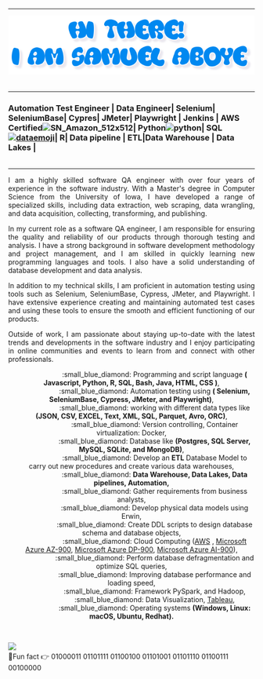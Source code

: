 ###### 
____________________________________________________________________________________________________________________________________________________________

<!-- <h1 align="center"> Hi there 👋</h1>
<h1 align="center"> I'm Samuel Aboye.</h1> -->



<img src="https://github.com/saboye/saboye/blob/main/assets/logo-trans-2.png"  alt=" Hi there!
I'm Samuel Aboye." />

###### 
____________________________________________________________________________________________________________________________________________________________
### Automation Test Engineer | Data Engineer| Selenium| SeleniumBase| Cypres| JMeter| Playwright | Jenkins | AWS Certified<img src="https://emoji.gg/assets/emoji/8053_SN_Amazon_512x512.png" width="16px" height="16px" alt="SN_Amazon_512x512"></a>| Python<img src="https://emoji.gg/assets/emoji/1887_python.png" width="14px" height="14px" alt="python"></a>| SQL<a href="https://emoji.gg/emoji/6648_dataemoji"><img src="https://emoji.gg/assets/emoji/6648_dataemoji.png" width="14px" height="14px" alt="dataemoji"></a>| R| Data pipeline | ETL|Data Warehouse | Data Lakes | 
###### 
____________________________________________________________________________________________________________________________________________________________
  
<p align="justify">
I am a highly skilled software QA engineer with over four years of experience in the software industry. With a Master's degree in Computer Science from the University of Iowa, I have developed a range of specialized skills, including data extraction, web scraping, data wrangling, and data acquisition, collecting, transforming, and publishing.<p>

<p align="justify">
In my current role as a software QA engineer, I am responsible for ensuring the quality and reliability of our products through thorough testing and analysis. I have a strong background in software development methodology and project management, and I am skilled in quickly learning new programming languages and tools. I also have a solid understanding of database development and data analysis.<p>

<p align="justify">
In addition to my technical skills, I am proficient in automation testing using tools such as Selenium, SeleniumBase, Cypress, JMeter, and Playwright. I have extensive experience creating and maintaining automated test cases and using these tools to ensure the smooth and efficient functioning of our products.<p>

<p align="justify">
Outside of work, I am passionate about staying up-to-date with the latest trends and developments in the software industry and I enjoy participating in online communities and events to learn from and connect with other professionals.<p>
  
  
<p style="text-align:center">
&nbsp;&nbsp;&nbsp;&nbsp;&nbsp;&nbsp;&nbsp;&nbsp;&nbsp;&nbsp;&nbsp;&nbsp;&nbsp;&nbsp;&nbsp;&nbsp;&nbsp;&nbsp;&nbsp;&nbsp;&nbsp;&nbsp;&nbsp;&nbsp;:small_blue_diamond:  Programming and script language <b>( Javascript, Python, R, SQL, Bash, Java, HTML, CSS )</b>,<br>
&nbsp;&nbsp;&nbsp;&nbsp;&nbsp;&nbsp;&nbsp;&nbsp;&nbsp;&nbsp;&nbsp;&nbsp;&nbsp;&nbsp;&nbsp;&nbsp;&nbsp;&nbsp;&nbsp;&nbsp;&nbsp;&nbsp;&nbsp;&nbsp;:small_blue_diamond:  Automation testing using  <b>( Selenium, SeleniumBase, Cypress, JMeter, and Playwright)</b>, <br>
&nbsp;&nbsp;&nbsp;&nbsp;&nbsp;&nbsp;&nbsp;&nbsp;&nbsp;&nbsp;&nbsp;&nbsp;&nbsp;&nbsp;&nbsp;&nbsp;&nbsp;&nbsp;&nbsp;&nbsp;&nbsp;&nbsp;&nbsp;&nbsp;:small_blue_diamond:  working with different data types like <b>(JSON, CSV, EXCEL, Text, XML, SQL, Parquet, Avro, ORC)</b>,<br>
&nbsp;&nbsp;&nbsp;&nbsp;&nbsp;&nbsp;&nbsp;&nbsp;&nbsp;&nbsp;&nbsp;&nbsp;&nbsp;&nbsp;&nbsp;&nbsp;&nbsp;&nbsp;&nbsp;&nbsp;&nbsp;&nbsp;&nbsp;&nbsp;:small_blue_diamond:  Version controlling, Container virtualization: Docker,<br>
&nbsp;&nbsp;&nbsp;&nbsp;&nbsp;&nbsp;&nbsp;&nbsp;&nbsp;&nbsp;&nbsp;&nbsp;&nbsp;&nbsp;&nbsp;&nbsp;&nbsp;&nbsp;&nbsp;&nbsp;&nbsp;&nbsp;&nbsp;&nbsp;:small_blue_diamond:  Database like <b>(Postgres, SQL Server, MySQL, SQLite, and MongoDB)</b>,<br>
&nbsp;&nbsp;&nbsp;&nbsp;&nbsp;&nbsp;&nbsp;&nbsp;&nbsp;&nbsp;&nbsp;&nbsp;&nbsp;&nbsp;&nbsp;&nbsp;&nbsp;&nbsp;&nbsp;&nbsp;&nbsp;&nbsp;&nbsp;&nbsp;:small_blue_diamond:  Develop an <b>ETL</b> Database Model to carry out new procedures and create various data warehouses,<br>
&nbsp;&nbsp;&nbsp;&nbsp;&nbsp;&nbsp;&nbsp;&nbsp;&nbsp;&nbsp;&nbsp;&nbsp;&nbsp;&nbsp;&nbsp;&nbsp;&nbsp;&nbsp;&nbsp;&nbsp;&nbsp;&nbsp;&nbsp;&nbsp;:small_blue_diamond:  <b>Data Warehouse, Data Lakes, Data pipelines, Automation,</b><br>
&nbsp;&nbsp;&nbsp;&nbsp;&nbsp;&nbsp;&nbsp;&nbsp;&nbsp;&nbsp;&nbsp;&nbsp;&nbsp;&nbsp;&nbsp;&nbsp;&nbsp;&nbsp;&nbsp;&nbsp;&nbsp;&nbsp;&nbsp;&nbsp;:small_blue_diamond:   Gather requirements from business analysts,<br>
&nbsp;&nbsp;&nbsp;&nbsp;&nbsp;&nbsp;&nbsp;&nbsp;&nbsp;&nbsp;&nbsp;&nbsp;&nbsp;&nbsp;&nbsp;&nbsp;&nbsp;&nbsp;&nbsp;&nbsp;&nbsp;&nbsp;&nbsp;&nbsp;:small_blue_diamond:  Develop physical data models using Erwin,<br>
&nbsp;&nbsp;&nbsp;&nbsp;&nbsp;&nbsp;&nbsp;&nbsp;&nbsp;&nbsp;&nbsp;&nbsp;&nbsp;&nbsp;&nbsp;&nbsp;&nbsp;&nbsp;&nbsp;&nbsp;&nbsp;&nbsp;&nbsp;&nbsp;:small_blue_diamond:  Create DDL scripts to design database schema and database objects,<br>
&nbsp;&nbsp;&nbsp;&nbsp;&nbsp;&nbsp;&nbsp;&nbsp;&nbsp;&nbsp;&nbsp;&nbsp;&nbsp;&nbsp;&nbsp;&nbsp;&nbsp;&nbsp;&nbsp;&nbsp;&nbsp;&nbsp;&nbsp;&nbsp;:small_blue_diamond:  Cloud Computing (<a href="https://www.credly.com/badges/dea7ab47-4d66-4343-bb4a-e8fda880cffa/linked_in_profile"  target="_blank">AWS</a> ,
  <a href="https://www.credly.com/badges/9eabe562-1fab-4a4e-80d4-657e0b20348b?source=linked_in_profile"  target="_blank">Microsoft Azure AZ-900</a>,
  <a href="https://www.credly.com/badges/1461e6e4-a945-4c84-a4e7-db1d3213b7a1"  target="_blank">Microsoft Azure DP-900</a>,
  <a href="https://www.credly.com/badges/9e652dde-28a0-4561-b671-e1606f1789a3?source=linked_in_profile"  target="_blank">Microsoft Azure AI-900</a>),
  
  <br>
&nbsp;&nbsp;&nbsp;&nbsp;&nbsp;&nbsp;&nbsp;&nbsp;&nbsp;&nbsp;&nbsp;&nbsp;&nbsp;&nbsp;&nbsp;&nbsp;&nbsp;&nbsp;&nbsp;&nbsp;&nbsp;&nbsp;&nbsp;&nbsp;:small_blue_diamond:  Perform database defragmentation and optimize SQL queries,<br>
&nbsp;&nbsp;&nbsp;&nbsp;&nbsp;&nbsp;&nbsp;&nbsp;&nbsp;&nbsp;&nbsp;&nbsp;&nbsp;&nbsp;&nbsp;&nbsp;&nbsp;&nbsp;&nbsp;&nbsp;&nbsp;&nbsp;&nbsp;&nbsp;:small_blue_diamond:  Improving database performance and loading speed,<br>
&nbsp;&nbsp;&nbsp;&nbsp;&nbsp;&nbsp;&nbsp;&nbsp;&nbsp;&nbsp;&nbsp;&nbsp;&nbsp;&nbsp;&nbsp;&nbsp;&nbsp;&nbsp;&nbsp;&nbsp;&nbsp;&nbsp;&nbsp;&nbsp;:small_blue_diamond:  Framework PySpark, and Hadoop,  <b></b><br>
&nbsp;&nbsp;&nbsp;&nbsp;&nbsp;&nbsp;&nbsp;&nbsp;&nbsp;&nbsp;&nbsp;&nbsp;&nbsp;&nbsp;&nbsp;&nbsp;&nbsp;&nbsp;&nbsp;&nbsp;&nbsp;&nbsp;&nbsp;&nbsp;:small_blue_diamond:  Data Visualization, <a href="https://public.tableau.com/app/profile/saboye" target="_blank">Tableau,</a>  <br>
&nbsp;&nbsp;&nbsp;&nbsp;&nbsp;&nbsp;&nbsp;&nbsp;&nbsp;&nbsp;&nbsp;&nbsp;&nbsp;&nbsp;&nbsp;&nbsp;&nbsp;&nbsp;&nbsp;&nbsp;&nbsp;&nbsp;&nbsp;&nbsp;:small_blue_diamond:  Operating systems <b>(Windows, Linux: macOS, Ubuntu, Redhat).</b> <br>
</p>
<br>

<a href="https://linkedin.com/in/samuelaboye" target="_blank"><img src ="https://img.shields.io/badge/LinkedIn-0077B5?style=for-the-badge&logo=linkedin&logoColor=white" /></a><br>
:small_blue_diamond:Fun fact   👉   01000011 01101111 01100100 01101001 01101110 01100111 00100000

